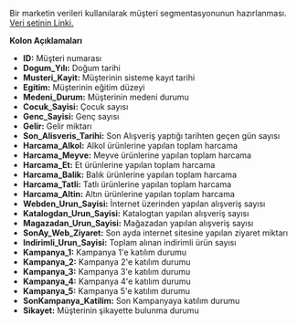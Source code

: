 Bir marketin verileri kullanılarak müşteri segmentasyonunun hazırlanması.
[Veri setinin Linki.](https://www.kaggle.com/datasets/imakash3011/customer-personality-analysis)

**Kolon Açıklamaları**

- **ID:** Müşteri numarası
- **Dogum_Yılı:** Doğum tarihi
- **Musteri_Kayit:** Müşterinin sisteme kayıt tarihi
- **Egitim:** Müşterinin eğitim düzeyi
- **Medeni_Durum:** Müşterinin medeni durumu
- **Cocuk_Sayisi:** Çocuk sayısı
- **Genc_Sayisi:** Genç sayısı
- **Gelir:** Gelir miktarı
- **Son_Alisveris_Tarihi:** Son Alışveriş yaptığı tarihten geçen gün sayısı
- **Harcama_Alkol:** Alkol ürünlerine yapılan toplam harcama
- **Harcama_Meyve:** Meyve ürünlerine yapılan toplam harcama
- **Harcama_Et:** Et ürünlerine yapılan toplam harcama
- **Harcama_Balik:** Balık ürünlerine yapılan toplam harcama
- **Harcama_Tatli:** Tatlı ürünlerine yapılan toplam harcama
- **Harcama_Altin:** Altın ürünlerine yapılan toplam harcama
- **Webden_Urun_Sayisi:** İnternet üzerinden yapılan alışveriş sayısı
- **Katalogdan_Urun_Sayisi:** Katalogtan yapılan alışveriş sayısı
- **Magazadan_Urun_Sayisi:** Mağazadan yapılan alışveriş sayısı
- **SonAy_Web_Ziyaret:** Son ayda internet sitesine yapılan ziyaret miktarı
- **Indirimli_Urun_Sayisi:** Toplam alınan indirimli ürün sayısı
- **Kampanya_1:** Kampanya 1'e katılım durumu
- **Kampanya_2:** Kampanya 2'e katılım durumu
- **Kampanya_3:** Kampanya 3'e katılım durumu
- **Kampanya_4:** Kampanya 4'e katılım durumu
- **Kampanya_5:** Kampanya 5'e katılım durumu
- **SonKampanya_Katilim:** Son Kampanyaya katılım durumu
- **Sikayet:** Müşterinin şikayette bulunma durumu